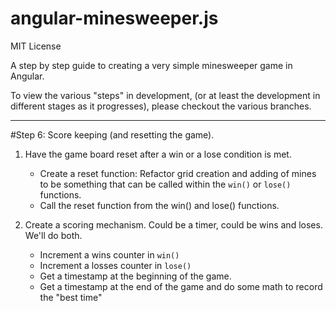 angular-minesweeper.js
===========================

MIT License

A step by step guide to creating a very simple minesweeper game in Angular.

To view the various "steps" in development, (or at least the development in different stages as it progresses), please
checkout the various branches.

----

#Step 6: Score keeping (and resetting the game).

1. Have the game board reset after a win or a lose condition is met.
   - Create a reset function: Refactor grid creation and adding of mines to be something that can be called within
   the `win()` or `lose()` functions.
   - Call the reset function from the win() and lose() functions.

2. Create a scoring mechanism. Could be a timer, could be wins and loses. We'll do both.
   - Increment a wins counter in `win()`
   - Increment a losses counter in `lose()`
   - Get a timestamp at the beginning of the game.
   - Get a timestamp at the end of the game and do some math to record the "best time"
